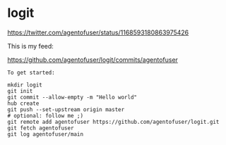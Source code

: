 # logit

<https://twitter.com/agentofuser/status/1168593180863975426>

This is my feed:

<https://github.com/agentofuser/logit/commits/agentofuser>

```
To get started:

mkdir logit
git init
git commit --allow-empty -m "Hello world"
hub create
git push --set-upstream origin master
# optional: follow me ;)
git remote add agentofuser https://github.com/agentofuser/logit.git
git fetch agentofuser
git log agentofuser/main
```
